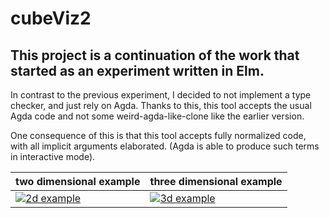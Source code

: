 # cubeViz2

## This project is a continuation of the work that started as an experiment written in Elm.

In contrast to the previous experiment, I decided to not implement a type checker, and just rely on Agda. Thanks to this, this tool accepts the usual Agda code and not some weird-agda-like-clone like the earlier version.

One consequence of this is that this tool accepts fully normalized code, with all implicit arguments elaborated. (Agda is able to produce such terms in interactive mode). 

|two dimensional example|three dimensional example|
|--|--|
| [![2d example](https://i.imgur.com/D0vHW6qm.jpeg)](https://vimeo.com/589313743) | [![3d example](https://i.imgur.com/epATNXym.jpg)](https://vimeo.com/589305663) |



